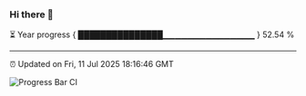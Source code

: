 ### Hi there 👋

⏳ Year progress { ███████████████▁▁▁▁▁▁▁▁▁▁▁▁▁▁▁ } 52.54 %

---

⏰ Updated on Fri, 11 Jul 2025 18:16:46 GMT

![Progress Bar CI](https://github.com/Shyam-Makwana/GitHub-Actions-Demo/workflows/Progress%20Bar%20CI/badge.svg)
